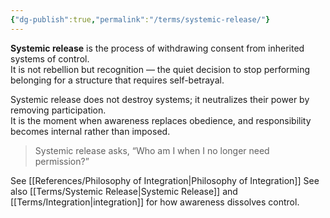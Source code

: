 ```yaml
---
{"dg-publish":true,"permalink":"/terms/systemic-release/"}
---
```




**Systemic release** is the process of withdrawing consent from inherited systems of control.  
It is not rebellion but recognition — the quiet decision to stop performing belonging for a structure that requires self-betrayal.

Systemic release does not destroy systems; it neutralizes their power by removing participation.  
It is the moment when awareness replaces obedience, and responsibility becomes internal rather than imposed.

> Systemic release asks, “Who am I when I no longer need permission?”

See [[References/Philosophy of Integration\|Philosophy of Integration]]
See also [[Terms/Systemic Release\|Systemic Release]] and [[Terms/Integration\|integration]] for how awareness dissolves control.